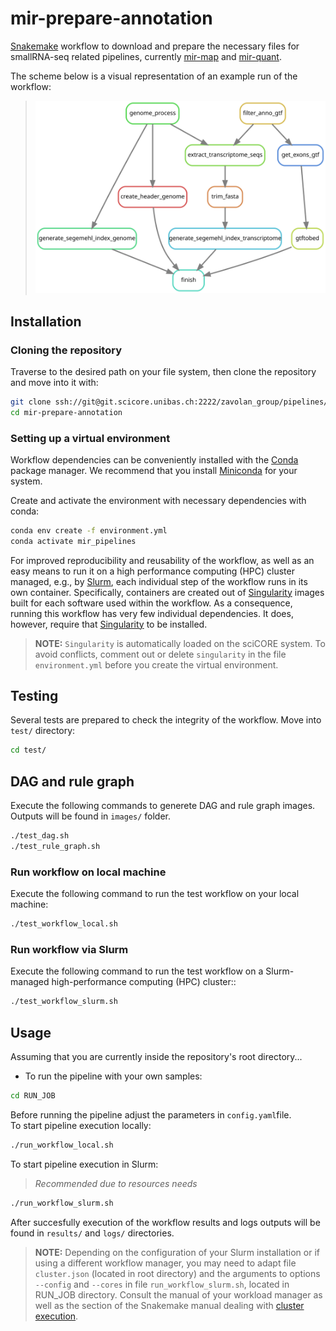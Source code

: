 # mir-prepare-annotation

[Snakemake] workflow to download and prepare the necessary files for smallRNA-seq related pipelines, currently [mir-map](https://git.scicore.unibas.ch/zavolan_group/pipelines/mir-map) and [mir-quant](https://git.scicore.unibas.ch/zavolan_group/pipelines/mir-quant).

The scheme below is a visual representation of an example run of the
workflow:  

> ![workflow_dag](images/rule_graph.svg)

## Installation

### Cloning the repository

Traverse to the desired path on your file system, then clone the repository and
move into it with:

```bash
git clone ssh://git@git.scicore.unibas.ch:2222/zavolan_group/pipelines/mir-prepare-annotation.git
cd mir-prepare-annotation
```
### Setting up a virtual environment

Workflow dependencies can be conveniently installed with the [Conda][conda]
package manager. We recommend that you install [Miniconda][miniconda-installation] for your system.

Create and activate the environment with necessary dependencies with conda:

```bash
conda env create -f environment.yml
conda activate mir_pipelines
```

For improved reproducibility and reusability of the workflow, as well as an
easy means to run it on a high performance computing (HPC) cluster managed,
e.g., by [Slurm][slurm], each individual step of the workflow runs in its own container. 
Specifically, containers are created out of [Singularity][singularity] images
built for each software used within the workflow. As a consequence, running
this workflow has very few individual dependencies. It does, however, require
that [Singularity][singularity] to be installed.

> **NOTE:** `Singularity` is automatically loaded on the sciCORE system. To avoid conflicts, comment out or delete `singularity` in the file `environment.yml` before you create the virtual environment.

## Testing
Several tests are prepared to check the integrity of the workflow. 
Move into `test/` directory:
```bash
cd test/
```

## DAG and rule graph
Execute the following commands to generete DAG and rule graph images. Outputs will be found in `images/` folder. 
```bash
./test_dag.sh
./test_rule_graph.sh
```
### Run workflow on local machine
Execute the following command to run the test workflow on your local machine:
```bash
./test_workflow_local.sh
```

### Run workflow via Slurm
Execute the following command to run the test workflow on a Slurm-managed high-performance computing (HPC) cluster::
```bash
./test_workflow_slurm.sh
```

## Usage

Assuming that you are currently inside the repository's root directory...

* To run the pipeline with your own samples:
```bash
cd RUN_JOB
```
Before running the pipeline adjust the parameters in `config.yaml`file.  
To start pipeline execution locally:
```bash
./run_workflow_local.sh
```
To start pipeline execution in Slurm: 
> *Recommended due to resources needs*

```bash
./run_workflow_slurm.sh
```
After succesfully execution of the workflow results and logs outputs will be found in `results/` and `logs/` directories. 


> **NOTE:** Depending on the configuration of your Slurm installation or if using a different workflow manager, 
> you may need to adapt file `cluster.json` (located in root directory) and the arguments to options `--config` and `--cores` in file
> `run_workflow_slurm.sh`, located in RUN_JOB directory. Consult the manual of your workload manager as well as the section of the
> Snakemake manual dealing with [cluster execution].



[conda]: <https://docs.conda.io/projects/conda/en/latest/index.html>
[cluster execution]: <https://snakemake.readthedocs.io/en/stable/executing/cluster-cloud.html#cluster-execution>
[miniconda-installation]: <https://docs.conda.io/en/latest/miniconda.html>
[rule-graph]: images/rule_graph.svg
[snakemake]: <https://snakemake.readthedocs.io/en/stable/>
[singularity]: <https://sylabs.io/singularity/>
[slurm]: <https://slurm.schedmd.com/documentation.html>


